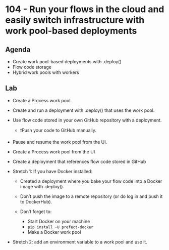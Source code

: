 # 104 - Run your flows in the cloud and easily switch infrastructure with work pool-based deployments

## Agenda

- Create work pool-based deployments with .deploy()
- Flow code storage
- Hybrid work pools with workers

## Lab

- Create a Process work pool.
- Create and run a deployment with .deploy() that uses the work pool.
- Use flow code stored in your own GitHub repository with a deployment.
  - ❗️Push your code to GitHub manually.
- Pause and resume the work pool from the UI.
- Create a Process work pool from the UI
- Create a deployment that references flow code stored in GitHub

- Stretch 1: If you have Docker installed:
  - Created a deployment where you bake your flow code into a Docker image with .deploy().
  - Don’t push the image to a remote repository (or do log in and push it to DockerHub).

  - Don’t forget to:
    - Start Docker on your machine
    - `pip install -U prefect-docker`
    - Make a Docker work pool

- Stretch 2: add an environment variable to a work pool and use it.
